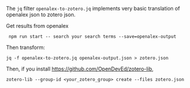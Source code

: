 The `jq` filter `openalex-to-zotero.jq` implements very basic translation of openalex json to zotero json.

Get results from openalex
```
 npm run start -- search your search terms --save=openalex-output
```
Then transform:

```
jq -f openalex-to-zotero.jq openalex-output.json > zotero.json
```
Then, if you install https://github.com/OpenDevEd/zotero-lib,
```
zotero-lib --group-id <your_zotero_group> create --files zotero.json
```
